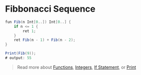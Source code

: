 # Fibbonacci Sequence

```cs
fun Fib(n Int[0..]) Int[0..] {
    if n <= 1 {
        ret 1;
    }
    ret Fib(n - 1) + Fib(n - 2);
}

Print(Fib(9));
# output: 55
```
> Read more about [Functions](./function.md), [Integers](./int.md), [If Statement](./if.md), or [Print](./Print.md)